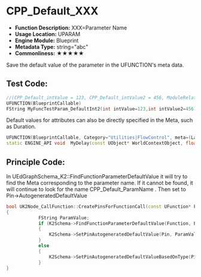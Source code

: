 <h1>CPP_Default_XXX</h1>

- **Function Description:** XXX=Parameter Name
- **Usage Location:** UPARAM
- **Engine Module:** Blueprint
- **Metadata Type:** string="abc"
- **Commonliness:** ★★★★★

Save the default value of the parameter in the UFUNCTION's meta data.

## Test Code:

```cpp
//(CPP_Default_intValue = 123, CPP_Default_intValue2 = 456, ModuleRelativePath = Function/Param/MyFunction_TestParam.h)
UFUNCTION(BlueprintCallable)
FString MyFuncTestParam_DefaultInt2(int intValue=123,int intValue2=456);
```

Default values for attributes can also be directly specified in the Meta, such as Duration.

```cpp
UFUNCTION(BlueprintCallable, Category="Utilities|FlowControl", meta=(Latent, WorldContext="WorldContextObject", LatentInfo="LatentInfo", Duration="0.2", Keywords="sleep"))
static ENGINE_API void	MyDelay(const UObject* WorldContextObject, float Duration, struct FLatentActionInfo LatentInfo );
```

## Principle Code:

In UEdGraphSchema_K2::FindFunctionParameterDefaultValue it will try to find the Meta corresponding to the parameter name. If it cannot be found, it will continue to look for the name CPP_Default_ParamName . Then set to Pin->AutogeneratedDefaultValue

```cpp
bool UK2Node_CallFunction::CreatePinsForFunctionCall(const UFunction* Function)
{
			FString ParamValue;
			if (K2Schema->FindFunctionParameterDefaultValue(Function, Param, ParamValue))
			{
				K2Schema->SetPinAutogeneratedDefaultValue(Pin, ParamValue);
			}
			else
			{
				K2Schema->SetPinAutogeneratedDefaultValueBasedOnType(Pin);
			}
}
```